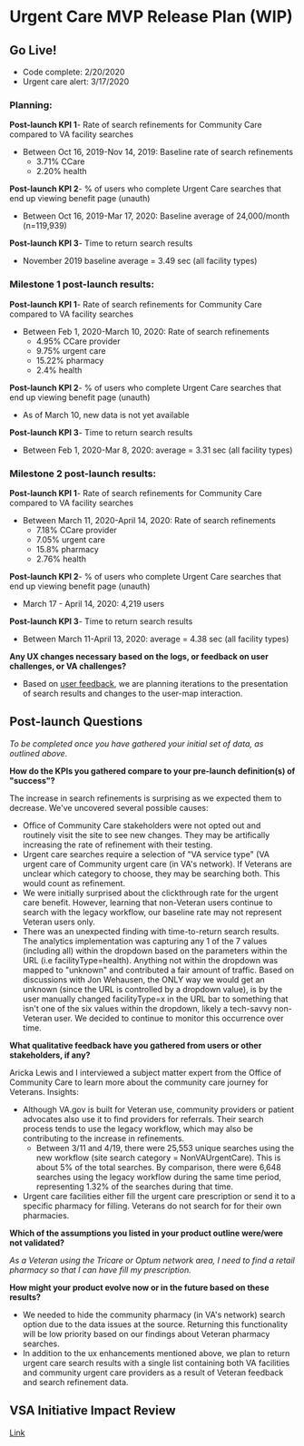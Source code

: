 # Urgent Care MVP Release Plan (WIP)

## Go Live!
- Code complete: 2/20/2020
- Urgent care alert:  3/17/2020

### Planning:
**Post-launch KPI 1**- Rate of search refinements for Community Care compared to VA facility searches

- Between Oct 16, 2019-Nov 14, 2019: Baseline rate of search refinements
  - 3.71% CCare 
  - 2.20%  health

**Post-launch KPI 2**- % of users who complete Urgent Care searches that end up viewing benefit page (unauth)

- Between Oct 16, 2019-Mar 17, 2020: Baseline average of 24,000/month (n=119,939)

**Post-launch KPI 3**- Time to return search results

- November 2019 baseline average = 3.49 sec (all facility types)

### Milestone 1 post-launch results:
**Post-launch KPI 1**- Rate of search refinements for Community Care compared to VA facility searches

- Between Feb 1, 2020-March 10, 2020: Rate of search refinements
  - 4.95% CCare provider
  - 9.75% urgent care
  - 15.22% pharmacy
  - 2.4% health 

**Post-launch KPI 2**- % of users who complete Urgent Care searches that end up viewing benefit page (unauth)

- As of March 10, new data is not yet available

**Post-launch KPI 3**- Time to return search results

- Between Feb 1, 2020-Mar 8, 2020: average = 3.31 sec (all facility types)

### Milestone 2 post-launch results:
**Post-launch KPI 1**- Rate of search refinements for Community Care compared to VA facility searches

- Between March 11, 2020-April 14, 2020: Rate of search refinements
  - 7.18% CCare provider
  - 7.05% urgent care
  - 15.8% pharmacy
  - 2.76% health 

**Post-launch KPI 2**- % of users who complete Urgent Care searches that end up viewing benefit page (unauth)

-  March 17 - April 14, 2020: 4,219 users

**Post-launch KPI 3**- Time to return search results

- Between March 11-April 13, 2020: average = 4.38 sec (all facility types)

**Any UX changes necessary based on the logs, or feedback on user challenges, or VA challenges?**

- Based on [user feedback](https://github.com/department-of-veterans-affairs/va.gov-team/blob/master/products/facilities/facility-locator/research/user-research/FL-Search-march2020/research-findings.md), we are planning iterations to the presentation of search results and changes to the user-map interaction. 


## Post-launch Questions 

_To be completed once you have gathered your initial set of data, as outlined above._ 

**How do the KPIs you gathered compare to your pre-launch definition(s) of "success"?**

The increase in search refinements is surprising as we expected them to decrease. We've uncovered several possible causes:
- Office of Community Care stakeholders were not opted out and routinely visit the site to see new changes. They may be artifically increasing the rate of refinement with their testing. 
- Urgent care searches require a selection of "VA service type" (VA urgent care of Community urgent care (in VA's network). If Veterans are unclear which category to choose, they may be searching both. This would count as refinement.
- We were initially surprised about the clickthrough rate for the urgent care benefit. However, learning that non-Veteran users continue to search with the legacy workflow, our baseline rate may not represent Veteran users only. 
- There was an unexpected finding with time-to-return search results. The analytics implementation was capturing any 1 of the 7 values (including all) within the dropdown based on the parameters within the URL (i.e facilityType=health). Anything not within the dropdown was mapped to "unknown" and contributed a fair amount of traffic. Based on discussions with Jon Wehausen, the ONLY way we would get an unknown (since the URL is controlled by a dropdown value), is by the user manually changed facilityType=x in the URL bar to something that isn't one of the six values within the dropdown, likely a tech-savvy non-Veteran user. We decided to continue to monitor this occurrence over time. 

**What qualitative feedback have you gathered from users or other stakeholders, if any?**

Aricka Lewis and I interviewed a subject matter expert from the Office of Community Care to learn more about the community care journey for Veterans.
Insights:
- Although VA.gov is built for Veteran use, community providers or patient advocates also use it to find providers for referrals.   Their search process tends to use the legacy workflow, which may also be contributing to the increase in refinements.
  - Between 3/11 and 4/19, there were 25,553 unique searches using the new workflow (site search category = NonVAUrgentCare). This is about 5% of the total searches. By comparison, there were 6,648 searches using the legacy workflow during the same time period, representing 1.32% of the searches during that time.
- Urgent care facilities either fill the urgent care prescription or send it to a specific pharmacy for filling. Veterans do not search for for their own pharmacies.

**Which of the assumptions you listed in your product outline were/were not validated?**

_As a Veteran using the Tricare or Optum network area, I need to find a retail pharmacy so that I can have fill my prescription._

**How might your product evolve now or in the future based on these results?**
- We needed to hide the community pharmacy (in VA's network) search option due to the data issues at the source. Returning this functionality will be low priority based on our findings about Veteran pharmacy searches. 
- In addition to the ux enhancements mentioned above, we plan to return urgent care search results with a single list containing both VA facilities and community urgent care providers as a result of Veteran feedback and search refinement data. 

## VSA Initiative Impact Review
[Link](https://docs.google.com/presentation/d/1FrAFdI8gYC3kuyyMKaiq6_fjui9yrWA946G_wNGHny4/edit?usp=sharing)
